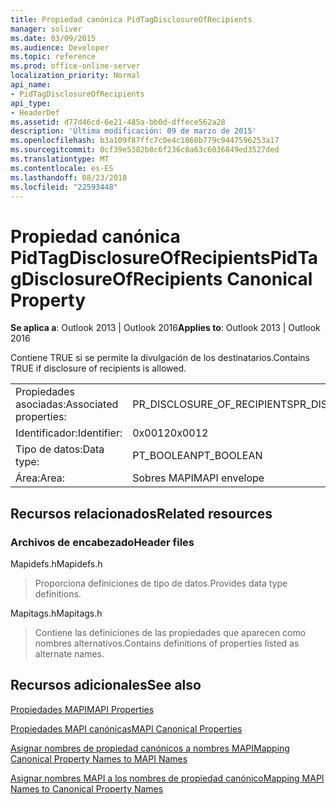 ```yaml
---
title: Propiedad canónica PidTagDisclosureOfRecipients
manager: soliver
ms.date: 03/09/2015
ms.audience: Developer
ms.topic: reference
ms.prod: office-online-server
localization_priority: Normal
api_name:
- PidTagDisclosureOfRecipients
api_type:
- HeaderDef
ms.assetid: d77d46cd-6e21-485a-bb0d-dffece562a28
description: 'Última modificación: 09 de marzo de 2015'
ms.openlocfilehash: b3a109f87ffc7c0e4c1860b779c9447596253a17
ms.sourcegitcommit: 0cf39e5382b8c6f236c8a63c6036849ed3527ded
ms.translationtype: MT
ms.contentlocale: es-ES
ms.lasthandoff: 08/23/2018
ms.locfileid: "22593448"
---
```

# <a name="pidtagdisclosureofrecipients-canonical-property"></a><span data-ttu-id="cc8ff-103">Propiedad canónica PidTagDisclosureOfRecipients</span><span class="sxs-lookup"><span data-stu-id="cc8ff-103">PidTagDisclosureOfRecipients Canonical Property</span></span>

  
  
<span data-ttu-id="cc8ff-104">**Se aplica a**: Outlook 2013 | Outlook 2016</span><span class="sxs-lookup"><span data-stu-id="cc8ff-104">**Applies to**: Outlook 2013 | Outlook 2016</span></span> 
  
<span data-ttu-id="cc8ff-105">Contiene TRUE si se permite la divulgación de los destinatarios.</span><span class="sxs-lookup"><span data-stu-id="cc8ff-105">Contains TRUE if disclosure of recipients is allowed.</span></span>
  
|||
|:-----|:-----|
|<span data-ttu-id="cc8ff-106">Propiedades asociadas:</span><span class="sxs-lookup"><span data-stu-id="cc8ff-106">Associated properties:</span></span>  <br/> |<span data-ttu-id="cc8ff-107">PR_DISCLOSURE_OF_RECIPIENTS</span><span class="sxs-lookup"><span data-stu-id="cc8ff-107">PR_DISCLOSURE_OF_RECIPIENTS</span></span>  <br/> |
|<span data-ttu-id="cc8ff-108">Identificador:</span><span class="sxs-lookup"><span data-stu-id="cc8ff-108">Identifier:</span></span>  <br/> |<span data-ttu-id="cc8ff-109">0x0012</span><span class="sxs-lookup"><span data-stu-id="cc8ff-109">0x0012</span></span>  <br/> |
|<span data-ttu-id="cc8ff-110">Tipo de datos:</span><span class="sxs-lookup"><span data-stu-id="cc8ff-110">Data type:</span></span>  <br/> |<span data-ttu-id="cc8ff-111">PT_BOOLEAN</span><span class="sxs-lookup"><span data-stu-id="cc8ff-111">PT_BOOLEAN</span></span>  <br/> |
|<span data-ttu-id="cc8ff-112">Área:</span><span class="sxs-lookup"><span data-stu-id="cc8ff-112">Area:</span></span>  <br/> |<span data-ttu-id="cc8ff-113">Sobres MAPI</span><span class="sxs-lookup"><span data-stu-id="cc8ff-113">MAPI envelope</span></span>  <br/> |
   
## <a name="related-resources"></a><span data-ttu-id="cc8ff-114">Recursos relacionados</span><span class="sxs-lookup"><span data-stu-id="cc8ff-114">Related resources</span></span>

### <a name="header-files"></a><span data-ttu-id="cc8ff-115">Archivos de encabezado</span><span class="sxs-lookup"><span data-stu-id="cc8ff-115">Header files</span></span>

<span data-ttu-id="cc8ff-116">Mapidefs.h</span><span class="sxs-lookup"><span data-stu-id="cc8ff-116">Mapidefs.h</span></span>
  
> <span data-ttu-id="cc8ff-117">Proporciona definiciones de tipo de datos.</span><span class="sxs-lookup"><span data-stu-id="cc8ff-117">Provides data type definitions.</span></span>
    
<span data-ttu-id="cc8ff-118">Mapitags.h</span><span class="sxs-lookup"><span data-stu-id="cc8ff-118">Mapitags.h</span></span>
  
> <span data-ttu-id="cc8ff-119">Contiene las definiciones de las propiedades que aparecen como nombres alternativos.</span><span class="sxs-lookup"><span data-stu-id="cc8ff-119">Contains definitions of properties listed as alternate names.</span></span>
    
## <a name="see-also"></a><span data-ttu-id="cc8ff-120">Recursos adicionales</span><span class="sxs-lookup"><span data-stu-id="cc8ff-120">See also</span></span>



[<span data-ttu-id="cc8ff-121">Propiedades MAPI</span><span class="sxs-lookup"><span data-stu-id="cc8ff-121">MAPI Properties</span></span>](mapi-properties.md)
  
[<span data-ttu-id="cc8ff-122">Propiedades MAPI canónicas</span><span class="sxs-lookup"><span data-stu-id="cc8ff-122">MAPI Canonical Properties</span></span>](mapi-canonical-properties.md)
  
[<span data-ttu-id="cc8ff-123">Asignar nombres de propiedad canónicos a nombres MAPI</span><span class="sxs-lookup"><span data-stu-id="cc8ff-123">Mapping Canonical Property Names to MAPI Names</span></span>](mapping-canonical-property-names-to-mapi-names.md)
  
[<span data-ttu-id="cc8ff-124">Asignar nombres MAPI a los nombres de propiedad canónico</span><span class="sxs-lookup"><span data-stu-id="cc8ff-124">Mapping MAPI Names to Canonical Property Names</span></span>](mapping-mapi-names-to-canonical-property-names.md)

